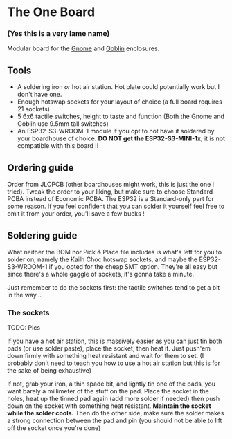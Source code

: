 # The One Board
### (Yes this is a very lame name)

Modular board for the [Gnome](https://github.com/bad64/OpenFightStick/tree/main/Gnome) and [Goblin](https://github.com/bad64/OpenFightStick/tree/main/Goblin) enclosures.

## Tools

- A soldering iron *or* hot air station. Hot plate could potentially work but I don't have one.
- Enough hotswap sockets for your layout of choice (a full board requires 21 sockets)
- 5 6x6 tactile switches, height to taste and function (Both the Gnome and Goblin use 9.5mm tall switches)
- An ESP32-S3-WROOM-1 module if you opt to not have it soldered by your boardhouse of choice. **DO NOT get the ESP32-S3-MINI-1x**, it is not compatible with this board !!

## Ordering guide

Order from JLCPCB (other boardhouses might work, this is just the one I tried). Tweak the order to your liking, but make sure to choose Standard PCBA instead of Economic PCBA. The ESP32 is a Standard-only part for some reason. If you feel confident that you can solder it yourself feel free to omit it from your order, you'll save a few bucks !

## Soldering guide

What neither the BOM nor Pick & Place file includes is what's left for you to solder on, namely the Kailh Choc hotswap sockets, and maybe the ESP32-S3-WROOM-1 if you opted for the cheap SMT option. They're all easy but since there's a whole gaggle of sockets, it's gonna take a minute.

Just remember to do the sockets first: the tactile switches tend to get a bit in the way...

### The sockets

TODO: Pics

If you have a hot air station, this is massively easier as you can just tin both pads (or use solder paste), place the socket, then heat it. Just push'em down firmly with something heat resistant and wait for them to set. (I probably don't need to teach you how to use a hot air station but this is for the sake of being exhaustive)

If not, grab your iron, a thin spade bit, and lightly tin one of the pads, you want barely a millimeter of the stuff on the pad. Place the socket in the holes, heat up the tinned pad again (add more solder if needed) then push down on the socket with something heat resistant. **Maintain the socket while the solder cools.** Then do the other side, make sure the solder makes a strong connection between the pad and pin (you should not be able to lift off the socket once you're done)
